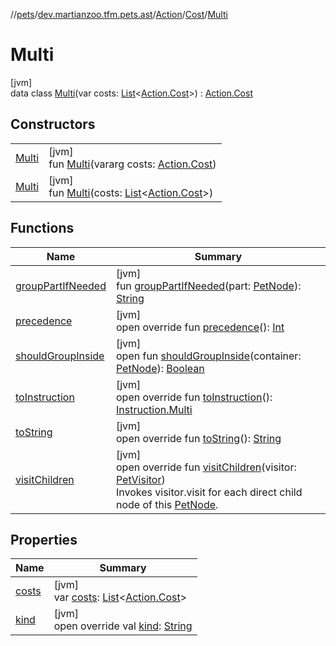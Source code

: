 //[pets](../../../../../index.md)/[dev.martianzoo.tfm.pets.ast](../../../index.md)/[Action](../../index.md)/[Cost](../index.md)/[Multi](index.md)

# Multi

[jvm]\
data class [Multi](index.md)(var costs: [List](https://kotlinlang.org/api/latest/jvm/stdlib/kotlin.collections/-list/index.html)&lt;[Action.Cost](../index.md)&gt;) : [Action.Cost](../index.md)

## Constructors

| | |
|---|---|
| [Multi](-multi.md) | [jvm]<br>fun [Multi](-multi.md)(vararg costs: [Action.Cost](../index.md)) |
| [Multi](-multi.md) | [jvm]<br>fun [Multi](-multi.md)(costs: [List](https://kotlinlang.org/api/latest/jvm/stdlib/kotlin.collections/-list/index.html)&lt;[Action.Cost](../index.md)&gt;) |

## Functions

| Name | Summary |
|---|---|
| [groupPartIfNeeded](../../../-pet-node/group-part-if-needed.md) | [jvm]<br>fun [groupPartIfNeeded](../../../-pet-node/group-part-if-needed.md)(part: [PetNode](../../../-pet-node/index.md)): [String](https://kotlinlang.org/api/latest/jvm/stdlib/kotlin/-string/index.html) |
| [precedence](precedence.md) | [jvm]<br>open override fun [precedence](precedence.md)(): [Int](https://kotlinlang.org/api/latest/jvm/stdlib/kotlin/-int/index.html) |
| [shouldGroupInside](../../../-pet-node/should-group-inside.md) | [jvm]<br>open fun [shouldGroupInside](../../../-pet-node/should-group-inside.md)(container: [PetNode](../../../-pet-node/index.md)): [Boolean](https://kotlinlang.org/api/latest/jvm/stdlib/kotlin/-boolean/index.html) |
| [toInstruction](to-instruction.md) | [jvm]<br>open override fun [toInstruction](to-instruction.md)(): [Instruction.Multi](../../../-instruction/-multi/index.md) |
| [toString](to-string.md) | [jvm]<br>open override fun [toString](to-string.md)(): [String](https://kotlinlang.org/api/latest/jvm/stdlib/kotlin/-string/index.html) |
| [visitChildren](visit-children.md) | [jvm]<br>open override fun [visitChildren](visit-children.md)(visitor: [PetVisitor](../../../../dev.martianzoo.tfm.pets/-pet-visitor/index.md))<br>Invokes visitor.visit for each direct child node of this [PetNode](../../../-pet-node/index.md). |

## Properties

| Name | Summary |
|---|---|
| [costs](costs.md) | [jvm]<br>var [costs](costs.md): [List](https://kotlinlang.org/api/latest/jvm/stdlib/kotlin.collections/-list/index.html)&lt;[Action.Cost](../index.md)&gt; |
| [kind](../kind.md) | [jvm]<br>open override val [kind](../kind.md): [String](https://kotlinlang.org/api/latest/jvm/stdlib/kotlin/-string/index.html) |
